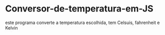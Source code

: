 # Conversor-de-temperatura-em-JS

este programa converte a temperatura escolhida, tem Celsuis, fahrenheit e Kelvin
